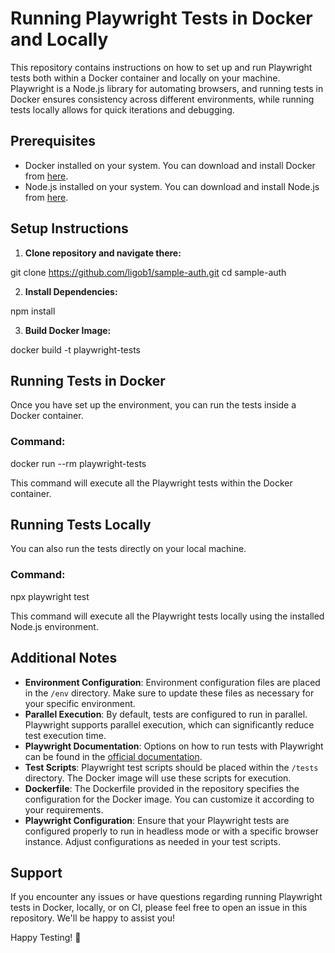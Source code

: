 # Running Playwright Tests in Docker and Locally

This repository contains instructions on how to set up and run Playwright tests both within a Docker container and locally on your machine. Playwright is a Node.js library for automating browsers, and running tests in Docker ensures consistency across different environments, while running tests locally allows for quick iterations and debugging.

## Prerequisites

- Docker installed on your system. You can download and install Docker from [here](https://www.docker.com/get-started).
- Node.js installed on your system. You can download and install Node.js from [here](https://nodejs.org/).

## Setup Instructions

1. **Clone repository and navigate there:**

git clone https://github.com/ligob1/sample-auth.git
cd sample-auth

2. **Install Dependencies:**

npm install

3. **Build Docker Image:**

docker build -t playwright-tests 

## Running Tests in Docker

Once you have set up the environment, you can run the tests inside a Docker container.

### Command:

docker run --rm playwright-tests

This command will execute all the Playwright tests within the Docker container.

## Running Tests Locally

You can also run the tests directly on your local machine.

### Command:

npx playwright test


This command will execute all the Playwright tests locally using the installed Node.js environment.

## Additional Notes

- **Environment Configuration**: Environment configuration files are placed in the `/env` directory. Make sure to update these files as necessary for your specific environment.
- **Parallel Execution**: By default, tests are configured to run in parallel. Playwright supports parallel execution, which can significantly reduce test execution time.
- **Playwright Documentation**: Options on how to run tests with Playwright can be found in the [official documentation](https://playwright.dev/docs/running-tests).
- **Test Scripts**: Playwright test scripts should be placed within the `/tests` directory. The Docker image will use these scripts for execution.
- **Dockerfile**: The Dockerfile provided in the repository specifies the configuration for the Docker image. You can customize it according to your requirements.
- **Playwright Configuration**: Ensure that your Playwright tests are configured properly to run in headless mode or with a specific browser instance. Adjust configurations as needed in your test scripts.

## Support

If you encounter any issues or have questions regarding running Playwright tests in Docker, locally, or on CI, please feel free to open an issue in this repository. We'll be happy to assist you!

Happy Testing! 🚀

